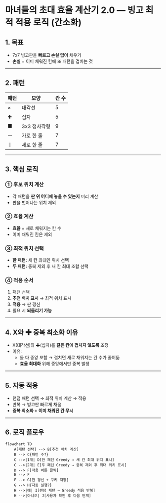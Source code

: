 # 마녀들의 초대 효율 계산기 2.0 — 빙고 최적 적용 로직 (간소화)

## 1. 목표
- 7x7 빙고판을 **빠르고 손실 없이** 채우기  
- **손실** = 이미 채워진 칸에 또 패턴을 겹치는 것  

---

## 2. 패턴
| 패턴 | 모양 | 칸 수 |
|-------|------|------|
| × | 대각선 | 5 |
| ✚ | 십자 | 5 |
| ■ | 3x3 정사각형 | 9 |
| ㅡ | 가로 한 줄 | 7 |
| ㅣ | 세로 한 줄 | 7 |

---

## 3. 핵심 로직

### ① 후보 위치 계산
- 각 패턴을 **판 위 어디에 놓을 수 있는지** 미리 계산  
- 판을 벗어나는 위치 제외

### ② 효율 계산
- **효율** = 새로 채워지는 칸 수  
- 이미 채워진 칸은 제외

### ③ 최적 위치 선택
- **한 패턴:** 새 칸 최대인 위치 선택  
- **두 패턴:** 중복 제외 후 새 칸 최대 조합 선택  

### ④ 적용 순서
1. 패턴 선택  
2. **추천 배치 표시** → 최적 위치 표시  
3. **적용** → 판 갱신  
4. 필요 시 **되돌리기 가능**  

---

## 4. X와 ✚ 중복 최소화 이유
- X(대각선)와 ✚(십자)를 **같은 칸에 겹치지 않도록** 조정  
- 이유:
  - 둘 다 중앙 포함 → 겹치면 새로 채워지는 칸 수가 줄어듦  
  - **효율 최대화** 위해 중앙에서만 중복 발생

---

## 5. 자동 적용
- 랜덤 패턴 선택 → 최적 위치 계산 → 적용  
- 반복 → 빙고판 빠르게 채움  
- **중복 최소화 + 이미 채워진 칸 무시**

---

## 6. 로직 플로우

```mermaid
flowchart TD
    A[패턴 선택] --> B[추천 배치 계산]
    B --> C{패턴 수?}
    C -->|1개| D[한 패턴 Greedy → 새 칸 최대 위치 표시]
    C -->|2개| E[두 패턴 Greedy → 중복 제외 후 최대 위치 표시]
    D --> F[적용 버튼 클릭]
    E --> F
    F --> G[판 갱신 + 쿠키 저장]
    G --> H{자동 실행?}
    H -->|예| I[랜덤 패턴 → Greedy 적용 반복]
    H -->|아니오| J[사용자 확인 후 다음 단계]
```
